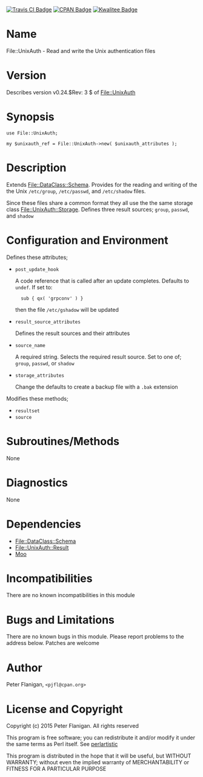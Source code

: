 <div>
    <a href="https://travis-ci.org/pjfl/p5-file-unixauth"><img src="https://travis-ci.org/pjfl/p5-file-unixauth.svg?branch=master" alt="Travis CI Badge"></a>
    <a href="http://badge.fury.io/pl/File-UnixAuth"><img src="https://badge.fury.io/pl/File-UnixAuth.svg" alt="CPAN Badge"></a>
    <a href="http://cpants.cpanauthors.org/dist/File-UnixAuth"><img src="http://cpants.cpanauthors.org/dist/File-UnixAuth.png" alt="Kwalitee Badge"></a>
</div>

# Name

File::UnixAuth - Read and write the Unix authentication files

# Version

Describes version v0.24.$Rev: 3 $ of [File::UnixAuth](https://metacpan.org/pod/File::UnixAuth)

# Synopsis

    use File::UnixAuth;

    my $unixauth_ref = File::UnixAuth->new( $unixauth_attributes );

# Description

Extends [File::DataClass::Schema](https://metacpan.org/pod/File::DataClass::Schema). Provides for the reading and
writing of the the Unix `/etc/group`, `/etc/passwd`, and
`/etc/shadow` files.

Since these files share a common format they all use the the same
storage class [File::UnixAuth::Storage](https://metacpan.org/pod/File::UnixAuth::Storage). Defines three result
sources; `group`, `passwd`, and `shadow`

# Configuration and Environment

Defines these attributes;

- `post_update_hook`

    A code reference that is called after an update completes. Defaults to
    `undef`. If set to:

        sub { qx( 'grpconv' ) }

    then the file `/etc/gshadow` will be updated

- `result_source_attributes`

    Defines the result sources and their attributes

- `source_name`

    A required string. Selects the required result source. Set to one of;
    `group`, `passwd`, or `shadow`

- `storage_attributes`

    Change the defaults to create a backup file with a `.bak` extension

Modifies these methods;

- `resultset`
- `source`

# Subroutines/Methods

None

# Diagnostics

None

# Dependencies

- [File::DataClass::Schema](https://metacpan.org/pod/File::DataClass::Schema)
- [File::UnixAuth::Result](https://metacpan.org/pod/File::UnixAuth::Result)
- [Moo](https://metacpan.org/pod/Moo)

# Incompatibilities

There are no known incompatibilities in this module

# Bugs and Limitations

There are no known bugs in this module.
Please report problems to the address below.
Patches are welcome

# Author

Peter Flanigan, `<pjfl@cpan.org>`

# License and Copyright

Copyright (c) 2015 Peter Flanigan. All rights reserved

This program is free software; you can redistribute it and/or modify it
under the same terms as Perl itself. See [perlartistic](https://metacpan.org/pod/perlartistic)

This program is distributed in the hope that it will be useful,
but WITHOUT WARRANTY; without even the implied warranty of
MERCHANTABILITY or FITNESS FOR A PARTICULAR PURPOSE
